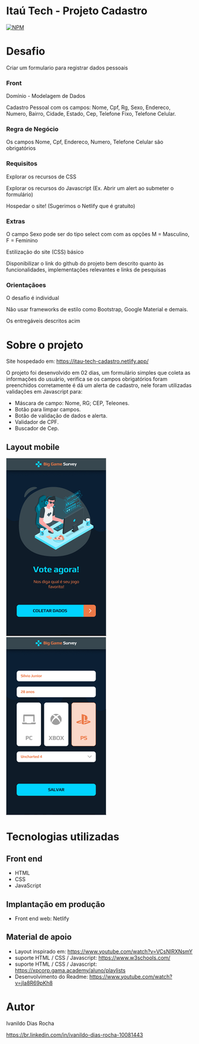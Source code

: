 # Itaú Tech - Projeto Cadastro 
[![NPM](https://img.shields.io/npm/l/react)](https://github.com/devsuperior/sds1-wmazoni/blob/master/LICENSE) 

# Desafio

Criar um formulario para registrar dados pessoais

### Front 
Domínio - Modelagem de Dados


Cadastro Pessoal com os campos: Nome, Cpf, Rg, Sexo, Endereco, Numero, Bairro, Cidade, Estado, Cep, Telefone Fixo, Telefone Celular.

### Regra de Negócio
Os campos Nome, Cpf, Endereco, Numero, Telefone Celular são obrigatórios 

### Requisitos

Explorar os recursos de CSS

Explorar os recursos do Javascript (Ex. Abrir um alert ao submeter o formulário)

Hospedar o site! (Sugerimos o Netlify que é gratuito)

### Extras

O campo Sexo pode ser do tipo select com com as opções M = Masculino, F = Feminino

Estilização do site (CSS) básico

Disponibilizar o link do github do projeto bem descrito quanto às funcionalidades, implementações relevantes e links de pesquisas

### Orientaçãoes

O desafio é individual

Não usar frameworks de estilo como Bootstrap, Google Material e demais.

Os entregáveis descritos acim

# Sobre o projeto

Site hospedado em: https://itau-tech-cadastro.netlify.app/

O projeto foi desenvolvido em 02 dias, um formulário simples que coleta as informações do usuário, verifica se os campos obrigatórios foram preenchidos corretamente é dá um alerta de cadastro, nele foram utilizadas validações em Javascript para:

- Máscara de campo: Nome, RG; CEP, Teleones.
- Botão para limpar campos.
- Botão de validação de dados e alerta.
- Validador de CPF.
- Buscador de Cep.


## Layout mobile
![Mobile 1](https://github.com/acenelio/assets/raw/main/sds1/mobile1.png) ![Mobile 2](https://github.com/acenelio/assets/raw/main/sds1/mobile2.png)

# Tecnologias utilizadas

## Front end
- HTML
- CSS
- JavaScript

## Implantação em produção
- Front end web: Netlify

## Material de apoio
- Layout inspirado em: https://www.youtube.com/watch?v=VCsNIRXNsmY
- suporte HTML / CSS / Javascript: https://www.w3schools.com/
- suporte HTML / CSS / Javascript: https://xpcorp.gama.academy/aluno/playlists
- Desenvolvimento do Readme: https://www.youtube.com/watch?v=jIa8R69pKh8

# Autor

Ivanildo Dias Rocha

https://br.linkedin.com/in/ivanildo-dias-rocha-10081443
